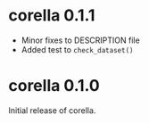 # corella 0.1.1

* Minor fixes to DESCRIPTION file  
* Added test to `check_dataset()`

# corella 0.1.0

Initial release of corella.
